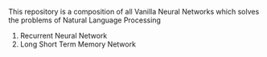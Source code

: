 This repository is a composition of all  Vanilla Neural Networks which solves the problems of Natural Language Processing

1. Recurrent Neural Network
2. Long Short Term Memory Network
